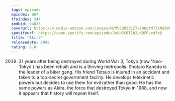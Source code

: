```yaml
---
tags: episode
epindex: 007
tfoindex: 244
imdbid: 94625
coverurl: https://m.media-amazon.com/images/M/MV5BM2ZiZTk1ODgtMTZkNS00NTYxLWIxZTUtNWExZGYwZTRjODViXkEyXkFqcGdeQXVyMTE2MzA3MDM@._V1_SY300_CR0,0,202,300_.jpg
spotifyurl: https://open.spotify.com/episode/2xLN3C0T1b2LKDFRLcdfeQ
title: "Akira"
releasedate: 1988
rating: 8.0
---
```


2019. 31 years after being destroyed during World War 3, Tokyo (now 'Neo-Tokyo') has been rebuilt and is a thriving metropolis. Shotaro Kaneda is the leader of a biker gang. His friend Tetsuo is injured in an accident and taken to a top-secret government facility. He develops telekinetic powers but decides to use them for evil rather than good. He has the same powers as Akira, the force that destroyed Tokyo in 1988, and now it appears that history will repeat itself.